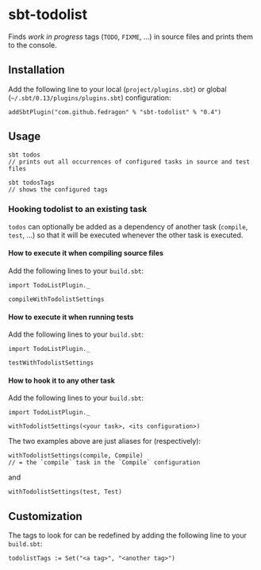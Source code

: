 # sbt-todolist

Finds _work in progress_ tags (`TODO`, `FIXME`, ...) in source files and prints them to the console.

## Installation

Add the following line to your local (`project/plugins.sbt`) or global (`~/.sbt/0.13/plugins/plugins.sbt`) configuration:

    addSbtPlugin("com.github.fedragon" % "sbt-todolist" % "0.4")

## Usage

    sbt todos
    // prints out all occurrences of configured tasks in source and test files

    sbt todosTags
    // shows the configured tags

### Hooking todolist to an existing task

`todos` can optionally be added as a dependency of another task (`compile`, `test`, ...) so that it will be executed whenever the other task is executed.

#### How to execute it when compiling source files

Add the following lines to your `build.sbt`:

    import TodoListPlugin._

    compileWithTodolistSettings

#### How to execute it when running tests

Add the following lines to your `build.sbt`:

    import TodoListPlugin._

    testWithTodolistSettings

#### How to hook it to any other task

Add the following lines to your `build.sbt`:

    import TodoListPlugin._

    withTodolistSettings(<your task>, <its configuration>)

The two examples above are just aliases for (respectively):

    withTodolistSettings(compile, Compile)
    // = the `compile` task in the `Compile` configuration

and

    withTodolistSettings(test, Test)

## Customization

The tags to look for can be redefined by adding the following line to your `build.sbt`:

    todolistTags := Set("<a tag>", "<another tag>")
